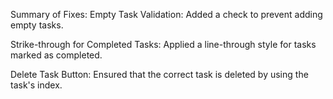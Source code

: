 Summary of Fixes:
Empty Task Validation: Added a check to prevent adding empty tasks.

Strike-through for Completed Tasks: Applied a line-through style for tasks marked as completed.

Delete Task Button: Ensured that the correct task is deleted by using the task's index.
